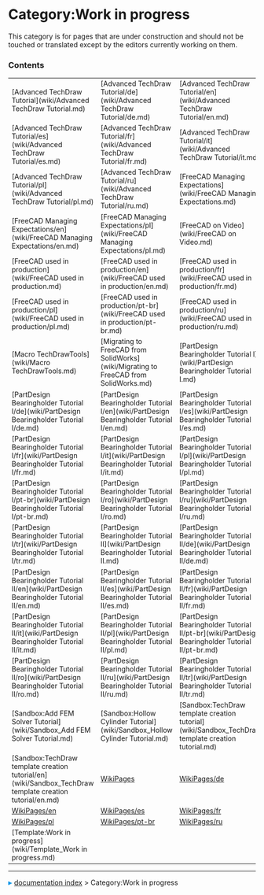 # Category:Work in progress
This category is for pages that are under construction and should not be touched or translated except by the editors currently working on them.

### Contents

|     |     |     |
| --- | --- | --- |
| [Advanced TechDraw Tutorial](wiki/Advanced TechDraw Tutorial.md) | [Advanced TechDraw Tutorial/de](wiki/Advanced TechDraw Tutorial/de.md) | [Advanced TechDraw Tutorial/en](wiki/Advanced TechDraw Tutorial/en.md) |
| [Advanced TechDraw Tutorial/es](wiki/Advanced TechDraw Tutorial/es.md) | [Advanced TechDraw Tutorial/fr](wiki/Advanced TechDraw Tutorial/fr.md) | [Advanced TechDraw Tutorial/it](wiki/Advanced TechDraw Tutorial/it.md) |
| [Advanced TechDraw Tutorial/pl](wiki/Advanced TechDraw Tutorial/pl.md) | [Advanced TechDraw Tutorial/ru](wiki/Advanced TechDraw Tutorial/ru.md) | [FreeCAD Managing Expectations](wiki/FreeCAD Managing Expectations.md) |
| [FreeCAD Managing Expectations/en](wiki/FreeCAD Managing Expectations/en.md) | [FreeCAD Managing Expectations/pl](wiki/FreeCAD Managing Expectations/pl.md) | [FreeCAD on Video](wiki/FreeCAD on Video.md) |
| [FreeCAD used in production](wiki/FreeCAD used in production.md) | [FreeCAD used in production/en](wiki/FreeCAD used in production/en.md) | [FreeCAD used in production/fr](wiki/FreeCAD used in production/fr.md) |
| [FreeCAD used in production/pl](wiki/FreeCAD used in production/pl.md) | [FreeCAD used in production/pt-br](wiki/FreeCAD used in production/pt-br.md) | [FreeCAD used in production/ru](wiki/FreeCAD used in production/ru.md) |
| [Macro TechDrawTools](wiki/Macro TechDrawTools.md) | [Migrating to FreeCAD from SolidWorks](wiki/Migrating to FreeCAD from SolidWorks.md) | [PartDesign Bearingholder Tutorial I](wiki/PartDesign Bearingholder Tutorial I.md) |
| [PartDesign Bearingholder Tutorial I/de](wiki/PartDesign Bearingholder Tutorial I/de.md) | [PartDesign Bearingholder Tutorial I/en](wiki/PartDesign Bearingholder Tutorial I/en.md) | [PartDesign Bearingholder Tutorial I/es](wiki/PartDesign Bearingholder Tutorial I/es.md) |
| [PartDesign Bearingholder Tutorial I/fr](wiki/PartDesign Bearingholder Tutorial I/fr.md) | [PartDesign Bearingholder Tutorial I/it](wiki/PartDesign Bearingholder Tutorial I/it.md) | [PartDesign Bearingholder Tutorial I/pl](wiki/PartDesign Bearingholder Tutorial I/pl.md) |
| [PartDesign Bearingholder Tutorial I/pt-br](wiki/PartDesign Bearingholder Tutorial I/pt-br.md) | [PartDesign Bearingholder Tutorial I/ro](wiki/PartDesign Bearingholder Tutorial I/ro.md) | [PartDesign Bearingholder Tutorial I/ru](wiki/PartDesign Bearingholder Tutorial I/ru.md) |
| [PartDesign Bearingholder Tutorial I/tr](wiki/PartDesign Bearingholder Tutorial I/tr.md) | [PartDesign Bearingholder Tutorial II](wiki/PartDesign Bearingholder Tutorial II.md) | [PartDesign Bearingholder Tutorial II/de](wiki/PartDesign Bearingholder Tutorial II/de.md) |
| [PartDesign Bearingholder Tutorial II/en](wiki/PartDesign Bearingholder Tutorial II/en.md) | [PartDesign Bearingholder Tutorial II/es](wiki/PartDesign Bearingholder Tutorial II/es.md) | [PartDesign Bearingholder Tutorial II/fr](wiki/PartDesign Bearingholder Tutorial II/fr.md) |
| [PartDesign Bearingholder Tutorial II/it](wiki/PartDesign Bearingholder Tutorial II/it.md) | [PartDesign Bearingholder Tutorial II/pl](wiki/PartDesign Bearingholder Tutorial II/pl.md) | [PartDesign Bearingholder Tutorial II/pt-br](wiki/PartDesign Bearingholder Tutorial II/pt-br.md) |
| [PartDesign Bearingholder Tutorial II/ro](wiki/PartDesign Bearingholder Tutorial II/ro.md) | [PartDesign Bearingholder Tutorial II/ru](wiki/PartDesign Bearingholder Tutorial II/ru.md) | [PartDesign Bearingholder Tutorial II/tr](wiki/PartDesign Bearingholder Tutorial II/tr.md) |
| [Sandbox:Add FEM Solver Tutorial](wiki/Sandbox_Add FEM Solver Tutorial.md) | [Sandbox:Hollow Cylinder Tutorial](wiki/Sandbox_Hollow Cylinder Tutorial.md) | [Sandbox:TechDraw template creation tutorial](wiki/Sandbox_TechDraw template creation tutorial.md) |
| [Sandbox:TechDraw template creation tutorial/en](wiki/Sandbox_TechDraw template creation tutorial/en.md) | [WikiPages](wiki/WikiPages.md) | [WikiPages/de](wiki/WikiPages/de.md) |
| [WikiPages/en](wiki/WikiPages/en.md) | [WikiPages/es](wiki/WikiPages/es.md) | [WikiPages/fr](wiki/WikiPages/fr.md) |
| [WikiPages/pl](wiki/WikiPages/pl.md) | [WikiPages/pt-br](wiki/WikiPages/pt-br.md) | [WikiPages/ru](wiki/WikiPages/ru.md) |
| [Template:Work in progress](wiki/Template_Work in progress.md) |



---
![](images/Right_arrow.png) [documentation index](../README.md) > Category:Work in progress
